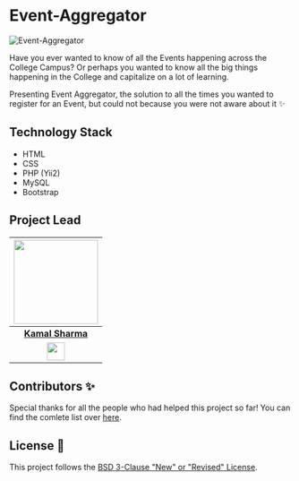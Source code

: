 # Event-Aggregator

![Event-Aggregator](https://socialify.git.ci/DSC-SIST/Event-Aggregator/image?description=1&font=Raleway&forks=1&issues=1&language=1&owner=1&pattern=Signal&pulls=1&stargazers=1&theme=Dark)

Have you ever wanted to know of all the Events happening across the College Campus? Or perhaps you wanted to know all the big things happening in the College and capitalize on a lot of learning.

Presenting Event Aggregator, the solution to all the times you wanted to register for an Event, but could not because you were not aware about it ✨

## Technology Stack 

- HTML
- CSS
- PHP (Yii2)
- MySQL
- Bootstrap

## Project Lead

|                                     <a href="https://github.com/kamaldgrt"><img src="https://avatars.githubusercontent.com/u/43444282?s=400&u=ef0fa6dc45fed038da03f8333d3eebcf7c255f97&v=4" width=150px height=150px /></a>                                      |
| :-----------------------------------------------------------------------------------------------------------------------------------------------------------------------------------------------------------------------------------------------------------------: |
|                                                                                      **[Kamal Sharma](https://linkedin.com/in/kamaldgrt/)**                                                                                       |
| <a href="https://linkedin.com/in/kamaldgrt/"><img src="https://mpng.subpng.com/20180324/vhe/kisspng-linkedin-computer-icons-logo-social-networking-ser-facebook-5ab6ebfe5f5397.2333748215219374063905.jpg" width="32px" height="32px"></a> |

## Contributors ✨

Special thanks for all the people who had helped this project so far! You 
can find the comlete list over [here](CONTRIBUTORS.md).

## License :scroll:

This project follows the [BSD 3-Clause "New" or "Revised" License](LICENSE).
